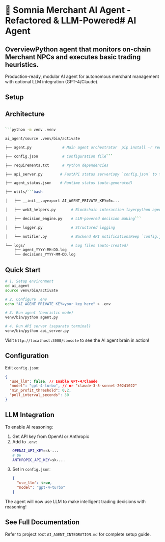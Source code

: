 # 🤖 Somnia Merchant AI Agent - Refactored & LLM-Powered# AI Agent

## OverviewPython agent that monitors on-chain Merchant NPCs and executes basic trading heuristics.

Production-ready, modular AI agent for autonomous merchant management with optional LLM integration (GPT-4/Claude).

## Setup

## Architecture

````bash

```python -m venv .venv

ai_agent/source .venv/bin/activate

├── agent.py              # Main agent orchestrator  pip install -r requirements.txt

├── config.json           # Configuration file```

├── requirements.txt      # Python dependencies

├── api_server.py        # FastAPI status serverCopy `config.json` to the desired environment and export a private key:

├── agent_status.json    # Runtime status (auto-generated)

├── utils/```bash

│   ├── __init__.pyexport AI_AGENT_PRIVATE_KEY=0x...

│   ├── web3_helpers.py       # Blockchain interaction layerpython agent.py

│   ├── decision_engine.py    # LLM-powered decision making```

│   ├── logger.py             # Structured logging

│   └── notifier.py           # Backend API notificationsKeep `config.json` in sync with the deployed contract. The Forge deploy script rewrites this file automatically after each successful broadcast.

└── logs/                     # Log files (auto-created)
    ├── agent_YYYY-MM-DD.log
    └── decisions_YYYY-MM-DD.log
````

## Quick Start

```bash
# 1. Setup environment
cd ai_agent
source venv/bin/activate

# 2. Configure .env
echo "AI_AGENT_PRIVATE_KEY=your_key_here" > .env

# 3. Run agent (heuristic mode)
venv/bin/python agent.py

# 4. Run API server (separate terminal)
venv/bin/python api_server.py
```

Visit `http://localhost:3000/console` to see the AI agent brain in action!

## Configuration

Edit `config.json`:

```json
{
  "use_llm": false, // Enable GPT-4/Claude
  "model": "gpt-4-turbo", // or "claude-3-5-sonnet-20241022"
  "min_profit_threshold": 0.2,
  "poll_interval_seconds": 30
}
```

## LLM Integration

To enable AI reasoning:

1. Get API key from OpenAI or Anthropic
2. Add to `.env`:
   ```bash
   OPENAI_API_KEY=sk-...
   # OR
   ANTHROPIC_API_KEY=sk-...
   ```
3. Set in `config.json`:
   ```json
   {
     "use_llm": true,
     "model": "gpt-4-turbo"
   }
   ```

The agent will now use LLM to make intelligent trading decisions with reasoning!

## See Full Documentation

Refer to project root `AI_AGENT_INTEGRATION.md` for complete setup guide.
